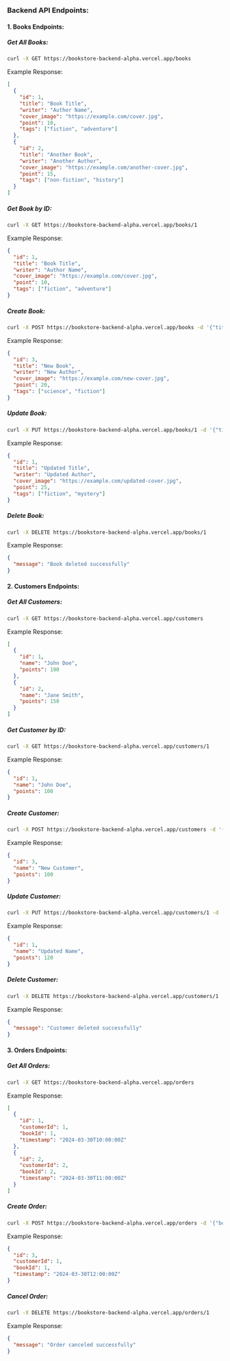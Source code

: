 ### Backend API Endpoints:

#### 1. Books Endpoints:

##### Get All Books:

```bash
curl -X GET https://bookstore-backend-alpha.vercel.app/books
```

Example Response:

```json
[
  {
    "id": 1,
    "title": "Book Title",
    "writer": "Author Name",
    "cover_image": "https://example.com/cover.jpg",
    "point": 10,
    "tags": ["fiction", "adventure"]
  },
  {
    "id": 2,
    "title": "Another Book",
    "writer": "Another Author",
    "cover_image": "https://example.com/another-cover.jpg",
    "point": 15,
    "tags": ["non-fiction", "history"]
  }
]
```

##### Get Book by ID:

```bash
curl -X GET https://bookstore-backend-alpha.vercel.app/books/1
```

Example Response:

```json
{
  "id": 1,
  "title": "Book Title",
  "writer": "Author Name",
  "cover_image": "https://example.com/cover.jpg",
  "point": 10,
  "tags": ["fiction", "adventure"]
}
```

##### Create Book:

```bash
curl -X POST https://bookstore-backend-alpha.vercel.app/books -d '{"title":"New Book","writer":"New Author","cover_image":"https://example.com/new-cover.jpg","point":20,"tags":["science","fiction"]}' -H "Content-Type: application/json"
```

Example Response:

```json
{
  "id": 3,
  "title": "New Book",
  "writer": "New Author",
  "cover_image": "https://example.com/new-cover.jpg",
  "point": 20,
  "tags": ["science", "fiction"]
}
```

##### Update Book:

```bash
curl -X PUT https://bookstore-backend-alpha.vercel.app/books/1 -d '{"title":"Updated Title","writer":"Updated Author","cover_image":"https://example.com/updated-cover.jpg","point":25,"tags":["fiction","mystery"]}' -H "Content-Type: application/json"
```

Example Response:

```json
{
  "id": 1,
  "title": "Updated Title",
  "writer": "Updated Author",
  "cover_image": "https://example.com/updated-cover.jpg",
  "point": 25,
  "tags": ["fiction", "mystery"]
}
```

##### Delete Book:

```bash
curl -X DELETE https://bookstore-backend-alpha.vercel.app/books/1
```

Example Response:

```json
{
  "message": "Book deleted successfully"
}
```

#### 2. Customers Endpoints:

##### Get All Customers:

```bash
curl -X GET https://bookstore-backend-alpha.vercel.app/customers
```

Example Response:

```json
[
  {
    "id": 1,
    "name": "John Doe",
    "points": 100
  },
  {
    "id": 2,
    "name": "Jane Smith",
    "points": 150
  }
]
```

##### Get Customer by ID:

```bash
curl -X GET https://bookstore-backend-alpha.vercel.app/customers/1
```

Example Response:

```json
{
  "id": 1,
  "name": "John Doe",
  "points": 100
}
```

##### Create Customer:

```bash
curl -X POST https://bookstore-backend-alpha.vercel.app/customers -d '{"name":"New Customer"}' -H "Content-Type: application/json"
```

Example Response:

```json
{
  "id": 3,
  "name": "New Customer",
  "points": 100
}
```

##### Update Customer:

```bash
curl -X PUT https://bookstore-backend-alpha.vercel.app/customers/1 -d '{"name":"Updated Name","points":120}' -H "Content-Type: application/json"
```

Example Response:

```json
{
  "id": 1,
  "name": "Updated Name",
  "points": 120
}
```

##### Delete Customer:

```bash
curl -X DELETE https://bookstore-backend-alpha.vercel.app/customers/1
```

Example Response:

```json
{
  "message": "Customer deleted successfully"
}
```

#### 3. Orders Endpoints:

##### Get All Orders:

```bash
curl -X GET https://bookstore-backend-alpha.vercel.app/orders
```

Example Response:

```json
[
  {
    "id": 1,
    "customerId": 1,
    "bookId": 1,
    "timestamp": "2024-03-30T10:00:00Z"
  },
  {
    "id": 2,
    "customerId": 2,
    "bookId": 2,
    "timestamp": "2024-03-30T11:00:00Z"
  }
]
```

##### Create Order:

```bash
curl -X POST https://bookstore-backend-alpha.vercel.app/orders -d '{"bookId":1}' -H "Content-Type: application/json"
```

Example Response:

```json
{
  "id": 3,
  "customerId": 1,
  "bookId": 1,
  "timestamp": "2024-03-30T12:00:00Z"
}
```

##### Cancel Order:

```bash
curl -X DELETE https://bookstore-backend-alpha.vercel.app/orders/1
```

Example Response:

```json
{
  "message": "Order canceled successfully"
}
```
